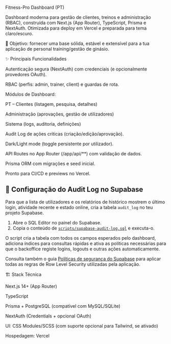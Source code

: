 Fitness-Pro Dashboard (PT)

Dashboard moderna para gestão de clientes, treinos e administração (RBAC), construída com Next.js (App Router), TypeScript, Prisma e NextAuth. Otimizada para deploy em Vercel e preparada para tema claro/escuro.

🎯 Objetivo: fornecer uma base sólida, estável e extensível para a tua aplicação de personal training/gestão de ginásio.

✨ Principais Funcionalidades

Autenticação segura (NextAuth) com credenciais (e opcionalmente provedores OAuth).

RBAC (perfis: admin, trainer, client) e guardas de rota.

Módulos de Dashboard:

PT – Clientes (listagem, pesquisa, detalhes)

Administração (aprovações, gestão de utilizadores)

Sistema (logs, auditoria, definições)

Audit Log de ações críticas (criação/edição/aprovação).

Dark/Light mode (toggle persistente por utilizador).

API Routes no App Router (/app/api/**) com validação de dados.

Prisma ORM com migrações e seed inicial.

Pronto para CI/CD e previews no Vercel.

## 🔐 Configuração do Audit Log no Supabase

Para que a lista de utilizadores e os relatórios de histórico mostrem o último login,
atividade recente e estado online, cria a tabela `audit_log` no teu projeto Supabase.

1. Abre o SQL Editor no painel do Supabase.
2. Copia o conteúdo de [`scripts/supabase-audit-log.sql`](scripts/supabase-audit-log.sql) e
   executa-o.

O script cria a tabela com todos os campos esperados pelo dashboard, adiciona índices
para consultas rápidas e ativa as políticas necessárias para que o backoffice registe
logins, logouts e outras ações automaticamente.

Consulta também o guia [Políticas de segurança do Supabase](docs/supabase-security.md)
para aplicar todas as regras de Row Level Security utilizadas pela aplicação.

🏗️ Stack Técnica

Next.js 14+ (App Router)

TypeScript

Prisma + PostgreSQL (compatível com MySQL/SQLite)

NextAuth (Credentials + opcional OAuth)

UI: CSS Modules/SCSS (com suporte opcional para Tailwind, se ativado)

Hospedagem: Vercel

